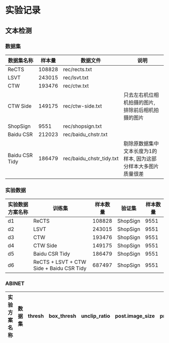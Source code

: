 # 实验记录

## 文本检测

### 数据集

| 数据集名称 | 样本量 | 数据文件 | 说明 |
| --- | --- | --- | --- |
| ReCTS | 108828 | rec/rects.txt ||
| LSVT | 243015 | rec/lsvt.txt ||
| CTW | 193476 | rec/ctw.txt ||
| CTW Side | 149175 | rec/ctw-side.txt | 只去左右机位相机拍摄的图片, 排除前后相机拍摄的图片 |
| ShopSign | 9551 | rec/shopsign.txt ||
| Baidu CSR | 212023 | rec/baidu_chstr.txt ||
| Baidu CSR Tidy | 186479 | rec/baidu_chstr_tidy.txt | 剔除原数据集中文本长度为1的样本, 因为这部分样本大多图片质量很差 |

### 实验数据

| 实验数据方案名称 | 训练集 | 样本数量  | 验证集 | 样本数量 |
| --- | --- |---| --- |---|
| d1 | ReCTS | 108828 | ShopSign | 9551 |
| d2 | LSVT | 243015 | ShopSign | 9551 |
| d3 | CTW | 193476 | ShopSign | 9551 |
| d4 | CTW Side | 149175 | ShopSign | 9551 |
| d5 | Baidu CSR Tidy | 186479 | ShopSign | 9551 |
| d6 | ReCTS + LSVT + CTW Side + Baidu CSR Tidy | 687497 | ShopSign | 9551 |

### ABINET

| 实验方案名称 | 数据集 | thresh | box_thresh | unclip_ratio | post.image_size | precision | recall | hmean |
| --- | --- | --- | --- | --- |---| --- | --- | --- |

